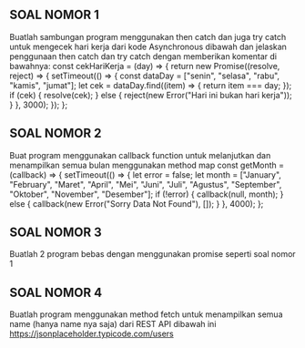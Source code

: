 
## SOAL NOMOR 1
Buatlah sambungan program menggunakan then catch dan juga try catch untuk mengecek hari kerja dari kode Asynchronous dibawah dan jelaskan penggunaan then catch dan try catch dengan memberikan komentar di bawahnya:
const cekHariKerja = (day) => {
  return new Promise((resolve, reject) => {
    setTimeout(() => {
      const dataDay = ["senin", "selasa", "rabu", "kamis", "jumat"];
      let cek = dataDay.find((item) => {
        return item === day;
      });
      if (cek) {
        resolve(cek);
      } else {
        reject(new Error("Hari ini bukan hari kerja"));
      }
    }, 3000);
  });
};

## SOAL NOMOR 2
Buat program menggunakan callback function untuk melanjutkan dan menampilkan semua bulan menggunakan method map
const getMonth = (callback) => {
  setTimeout(() => {
    let error = false;
    let month = ["January", "February", "Maret", "April", "Mei", "Juni", "Juli", "Agustus", "September", "Oktober", "November", "Desember"];
    if (!error) {
      callback(null, month);
    } else {
      callback(new Error("Sorry Data Not Found"), []);
    }
  }, 4000);
};


## SOAL NOMOR 3
Buatlah 2 program bebas dengan menggunakan promise seperti soal nomor 1

## SOAL NOMOR 4
Buatlah program menggunakan method fetch untuk menampilkan semua name (hanya name nya saja) dari REST API dibawah ini
https://jsonplaceholder.typicode.com/users